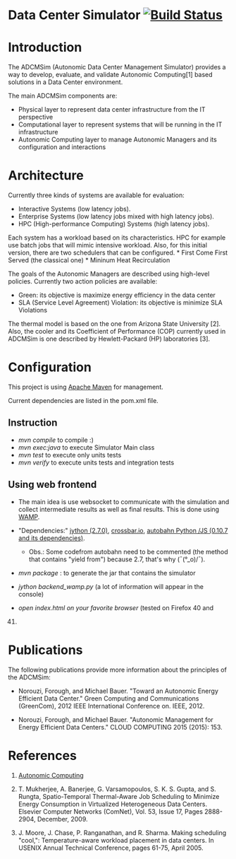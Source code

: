 Data Center Simulator [![Build Status](https://travis-ci.org/coelhudo/DataCenterSimulator.svg?branch=master)](https://travis-ci.org/coelhudo/DataCenterSimulator)
=====================

# Introduction

The ADCMSim (Autonomic Data Center Management Simulator) provides a
way to develop, evaluate, and validate Autonomic Computing\[1\] based
solutions in a Data Center environment.

The main ADCMSim components are:
* Physical layer to represent data center infrastructure from the IT perspective
* Computational layer to represent systems that will be running in the
IT infrastructure
* Autonomic Computing layer to manage Autonomic Managers and its
configuration and interactions

# Architecture

Currently three kinds of systems are available for evaluation:
* Interactive Systems (low latency jobs).
* Enterprise Systems (low latency jobs mixed with high latency jobs).
* HPC (High-performance Computing) Systems (high latency jobs).

Each system has a workload based on its characteristics. HPC for
example use batch jobs that will mimic intensive workload. Also, for
this initial version, there are two schedulers that can be configured.
    * First Come First Served (the classical one)
    * Mininum Heat Recirculation

The goals of the Autonomic Managers are described using high-level
policies. Currently two action policies are available:
* Green: its objective is maximize energy efficiency in the data center
* SLA (Service Level Agreement) Violation: its objective is minimize SLA Violations

The thermal model is based on the one from Arizona State University
\[2\]. Also, the cooler and its Coefficient of Performance (COP)
currently used in ADCMSim is one described by Hewlett-Packard (HP)
laboratories \[3\].

# Configuration

This project is using [Apache Maven](https://maven.apache.org/) for management.

Current dependencies are listed in the pom.xml file.

## Instruction

* *mvn compile* to compile :)
* *mvn exec:java* to execute Simulator Main class
* *mvn test* to execute only units tests
* *mvn verify* to execute units tests and integration tests

## Using web frontend

* The main idea is use websocket to communicate with the simulation
  and collect intermediate results as well as final results. This is
  done using [WAMP](http://wamp.ws/).

* "Dependencies:" [jython (2.7.0)](www.jython.org/),
[crossbar.io](crossbar.io), [autobahn Python /JS (0.10.7 and its
dependencies)](http://autobahn.ws/).
    * Obs.: Some codefrom autobahn need to be commented (the method that contains "yield from") because 2.7, that's why (¯\(°_o)/¯).

* *mvn package* : to generate the jar that contains the simulator
* *jython backend_wamp.py* (a lot of information will appear in the console)
* *open index.html on your favorite browser* (tested on Firefox 40 and
41)

# Publications

The following publications provide more information about the
principles of the ADCMSim:

* Norouzi, Forough, and Michael Bauer. "Toward an Autonomic Energy
  Efficient Data Center." Green Computing and Communications
  (GreenCom), 2012 IEEE International Conference on. IEEE, 2012.

* Norouzi, Forough, and Michael Bauer. "Autonomic Management for
Energy Efficient Data Centers." CLOUD COMPUTING 2015 (2015): 153.


References
==========

1. [Autonomic Computing](https://en.wikipedia.org/wiki/Autonomic_computing
   "Autonomic Computing")

2. T. Mukherjee, A. Banerjee, G. Varsamopoulos, S. K. S. Gupta, and
S. Rungta, Spatio-Temporal Thermal-Aware Job Scheduling to Minimize
Energy Consumption in Virtualized Heterogeneous Data Centers. Elsevier
Computer Networks (ComNet), Vol. 53, Issue 17, Pages 2888-2904,
December, 2009.

3. J. Moore, J. Chase, P. Ranganathan, and R. Sharma. Making
scheduling "cool,": Temperature-aware workload placement in data
centers. In USENIX Annual Technical Conference, pages 61-75,
April 2005.
